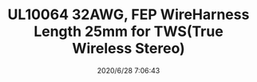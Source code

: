 ﻿---
layout: post 
title: UL10064 32AWG, FEP WireHarness Length 25mm for TWS(True Wireless Stereo)
tags: FX10
categories: wire-harness
overview: UL10064 32AWG, FEP WireHarness Length 25mm for TWS(True Wireless Stereo)
series: 
part_number: 7-223-25-000
thumb_img: static/202006/366-thumb-20200628150834.jpg
small_img: static/202006/366-20200628150834.jpg
date: 2020/6/28 7:06:43
---



